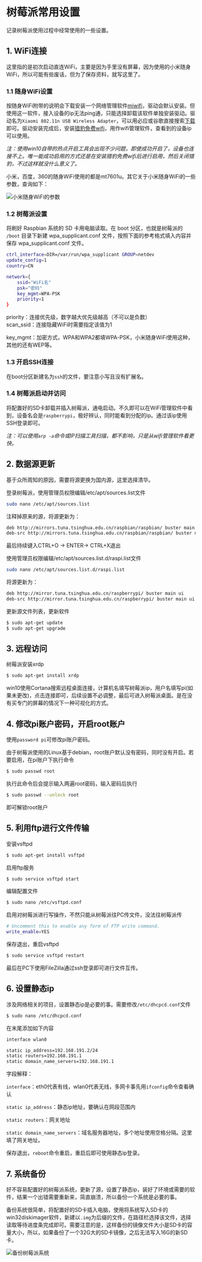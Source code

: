 # 树莓派常用设置


记录树莓派使用过程中经常使用的一些设置。

## 1. WiFi连接

这里指的是初次启动直连WiFi，主要是因为手里没有屏幕，因为使用的小米随身WiFi，所以可能有些废话，但为了保存资料，就写这里了。

### 1.1 随身WiFi设置

按随身WiFi附带的说明会下载安装一个网络管理软件[miwifi](http://www.miwifi.com/miwifi_download.html)，驱动会默认安装。但使用这一软件，接入设备的ip无法ping通，只能选择卸载该软件单独安装驱动。驱动名为`Xiaomi 802.11n USB Wireless Adapter`，可以用必应或谷歌直接搜索[下载](https://www.driverscape.com/download/xiaomi-802.11n-usb-wireless-adapter)即可。驱动安装完成后，安装[猎豹免费wifi](http://wifi.liebao.cn/)，用作wifi管理软件，查看到的设备ip可以使用。

*注：使用win10自带的热点开启工具会出现不少问题，即使成功开启了，设备也连接不上。唯一能成功启用的方式还是在安装猎豹免费wifi后进行启用，然后关闭猎豹，不过这样就没什么意义了。*

小米，百度，360的随身WiFi使用的都是mt7601u。其它关于小米随身WiFi的一些参数，查询如下：

![小米随身WiFi的参数](https://user-images.githubusercontent.com/26682846/69613216-29adf480-106c-11ea-9487-6d1dce356399.png)

### 1.2 树莓派设置

将刷好 Raspbian 系统的 SD 卡用电脑读取。在 boot 分区，也就是树莓派的 `/boot` 目录下新建 wpa_supplicant.conf 文件，按照下面的参考格式填入内容并保存 wpa_supplicant.conf 文件。

```bash
ctrl_interface=DIR=/var/run/wpa_supplicant GROUP=netdev
update_config=1
country=CN

network={
    ssid="WiFi名"
    psk="密码"
    key_mgmt=WPA-PSK
    priority=1
}
```

priority：连接优先级，数字越大优先级越高（不可以是负数）  
scan_ssid：连接隐藏WiFi时需要指定该值为1  

key_mgmt：加密方式，WPA和WPA2都填WPA-PSK，小米随身WiFi使用这种，其他的还有WEP等。

### 1.3 开启SSH连接

在boot分区新建名为`ssh`的文件，要注意小写且没有扩展名。

### 1.4 树莓派启动并访问

将配置好的SD卡卸载并插入树莓派，通电启动。不久即可以在WiFi管理软件中看到，设备名会是`raspberrypi`，极好辨认，同时能看到分配的ip。通过该ip使用SSH登录即可。

*注：可以使用`arp -a`命令或IP扫描工具扫描，都不影响，只是从wifi管理软件看更快。*

## 2. 数据源更新

基于众所周知的原因，需要将源更换为国内源，这里选择清华。

登录树莓派，使用管理员权限编辑/etc/apt/sources.list文件

```bash
sudo nano /etc/apt/sources.list
```

注释掉原来的源，将源更新为：

```bash
deb http://mirrors.tuna.tsinghua.edu.cn/raspbian/raspbian/ buster main contrib non-free rpi
deb-src http://mirrors.tuna.tsinghua.edu.cn/raspbian/raspbian/ buster main contrib non-free rpi
```

最后持续键入CTRL+O  -> ENTER-> CTRL+X退出

使用管理员权限编辑/etc/apt/sources.list.d/raspi.list文件

```bash
sudo nano /etc/apt/sources.list.d/raspi.list
```

将源更新为：

```bash
deb http://mirror.tuna.tsinghua.edu.cn/raspberrypi/ buster main ui
deb-src http://mirror.tuna.tsinghua.edu.cn/raspberrypi/ buster main ui
```

更新源文件列表，更新软件

```bash
$ sudo apt-get update
$ sudo apt-get upgrade
```

## 3. 远程访问

树莓派安装xrdp

```bash
$ sudo apt-get install xrdp
```

win10使用Cortana搜索远程桌面连接，计算机名填写树莓派ip，用户名填写pi(如果未更改)，点击连接即可，后续设置不必调整，最后可进入树莓派桌面。是在没有买专门的屏幕的情况下一种可视化的方式。

## 4. 修改pi账户密码，开启root账户

使用`password pi`可修改pi账户密码。

由于树莓派使用的Linux基于debian，root账户默认没有密码，同时没有开启。若要启用，在pi账户下执行命令

```bash
$ sudo passwd root
```

执行此命令后会提示输入两遍root密码，输入密码后执行

```bash
$ sudo passwd --unlock root
```

即可解锁root账户

## 5. 利用ftp进行文件传输

安装vsftpd

```bash
$ sudo apt-get install vsftpd
```

启用ftp服务

```bash
$ sudo service vsftpd start
```

编辑配置文件

```bash
$ sudo nano /etc/vsftpd.conf
```

启用对树莓派进行写操作，不然只能从树莓派往PC传文件，没法往树莓派传

```bash
# Uncomment this to enable any form of FTP write command.
write_enable=YES
```

保存退出，重启vsftpd

```bash
$ sudo service vsftpd restart
```

最后在PC下使用FileZilla通过ssh登录即可进行文件互传。

## 6. 设置静态ip

涉及网络相关的项目，设置静态ip是必要的事。需要修改`/etc/dhcpcd.conf`文件

```bash
$ sudo nano /etc/dhcpcd.conf
```

在末尾添加如下内容

```bash
interface wlan0

static ip_address=192.168.191.2/24
static routers=192.168.191.1
static domain_name_servers=192.168.191.1
```

字段解释：

`interface`：eth0代表有线，wlan0代表无线，多网卡事先用`ifconfig`命令查看确认

`static ip_address`：静态ip地址，要确认在网段范围内

`static routers`：网关地址

`static domain_name_servers`：域名服务器地址，多个地址使用空格分隔。这里填了网关地址。

保存退出，`reboot`命令重启，重启后即可使用静态ip登录。

## 7. 系统备份

好不容易配置好的树莓派系统，更新了源，设置了静态ip，装好了环境或需要的软件，结果一个出错需要重新来，简直崩溃，所以备份一个系统是必要的事。

备份系统很简单，将配置好的SD卡插入电脑，使用将系统写入SD卡的win32diskimager软件，新建以`.img`为后缀的文件，在路径栏选择该文件，选择读取等待进度条完成即可。需要注意的是，这样备份的镜像文件大小是SD卡的容量大小，所以，如果备份了一个32G大的SD卡镜像，之后无法写入16G的新SD卡。

![备份树莓派系统](https://user-images.githubusercontent.com/26682846/69613225-2dda1200-106c-11ea-8032-afdb6b54ded0.png)

